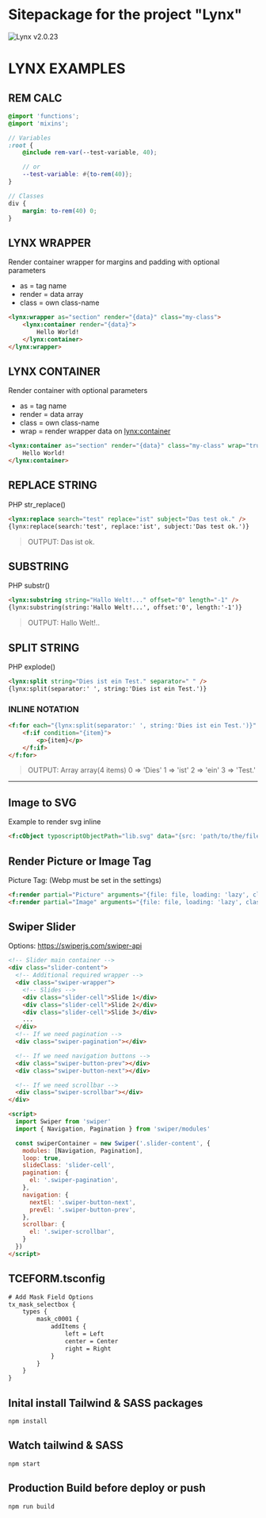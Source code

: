 Sitepackage for the project "Lynx"
==============================================================

![Lynx v2.0.23](https://img.shields.io/badge/Lynx-v2.0.23-blue)

# LYNX EXAMPLES

## REM CALC

```scss
@import 'functions';
@import 'mixins';

// Variables
:root {
    @include rem-var(--test-variable, 40);

    // or
    --test-variable: #{to-rem(40)};
}

// Classes
div {
    margin: to-rem(40) 0;
}
```
## LYNX WRAPPER
Render container wrapper for margins and padding with optional parameters
- as = tag name
- render = data array
- class = own class-name

```html
<lynx:wrapper as="section" render="{data}" class="my-class">
    <lynx:container render="{data}">
        Hello World!
    </lynx:container>
</lynx:wrapper>
```

## LYNX CONTAINER
Render container with optional parameters
- as = tag name
- render = data array
- class = own class-name
- wrap = render wrapper data on <lynx:container>

```html
<lynx:container as="section" render="{data}" class="my-class" wrap="true">
    Hello World!
</lynx:container>
```

## REPLACE STRING
PHP str_replace()
```html
<lynx:replace search="test" replace="ist" subject="Das test ok." />
{lynx:replace(search:'test', replace:'ist', subject:'Das test ok.')}
```
> OUTPUT: Das ist ok.

## SUBSTRING
PHP substr()
```html
<lynx:substring string="Hallo Welt!..." offset="0" length="-1" />
{lynx:substring(string:'Hallo Welt!...', offset:'0', length:'-1')}
```
> OUTPUT: Hallo Welt!..

## SPLIT STRING
PHP explode()
```html
<lynx:split string="Dies ist ein Test." separator=" " />
{lynx:split(separator:' ', string:'Dies ist ein Test.')}
```

### INLINE NOTATION
```html
<f:for each="{lynx:split(separator:' ', string:'Dies ist ein Test.')}" as="item">
    <f:if condition="{item}">
        <p>{item}</p>
    </f:if>
</f:for>
```
>OUTPUT: Array
array(4 items)
0 => 'Dies'
1 => 'ist'
2 => 'ein'
3 => 'Test.'

---

## Image to SVG
Example to render svg inline

```html
<f:cObject typoscriptObjectPath="lib.svg" data="{src: 'path/to/the/file.svg'}" />
```

## Render Picture or Image Tag
Picture Tag: (Webp must be set in the settings)

```html
<f:render partial="Picture" arguments="{file: file, loading: 'lazy', class: 'my-class'}" />
<f:render partial="Image" arguments="{file: file, loading: 'lazy', class: 'my-class'}" />
```

## Swiper Slider
Options: https://swiperjs.com/swiper-api

```html
<!-- Slider main container -->
<div class="slider-content">
  <!-- Additional required wrapper -->
  <div class="swiper-wrapper">
    <!-- Slides -->
    <div class="slider-cell">Slide 1</div>
    <div class="slider-cell">Slide 2</div>
    <div class="slider-cell">Slide 3</div>
    ...
  </div>
  <!-- If we need pagination -->
  <div class="swiper-pagination"></div>

  <!-- If we need navigation buttons -->
  <div class="swiper-button-prev"></div>
  <div class="swiper-button-next"></div>

  <!-- If we need scrollbar -->
  <div class="swiper-scrollbar"></div>
</div>

<script>
  import Swiper from 'swiper'
  import { Navigation, Pagination } from 'swiper/modules'

  const swiperContainer = new Swiper('.slider-content', {
    modules: [Navigation, Pagination],
    loop: true,
    slideClass: 'slider-cell',
    pagination: {
      el: '.swiper-pagination',
    },
    navigation: {
      nextEl: '.swiper-button-next',
      prevEl: '.swiper-button-prev',
    },
    scrollbar: {
      el: '.swiper-scrollbar',
    }
  })
</script>
```

## TCEFORM.tsconfig
```html
# Add Mask Field Options
tx_mask_selectbox {
    types {
        mask_c0001 {
            addItems {
                left = Left
                center = Center
                right = Right
            }
        }
    }
}
```

## Inital install Tailwind & SASS packages
`npm install`

## Watch tailwind & SASS
`npm start`

## Production Build before deploy or push
`npm run build`

